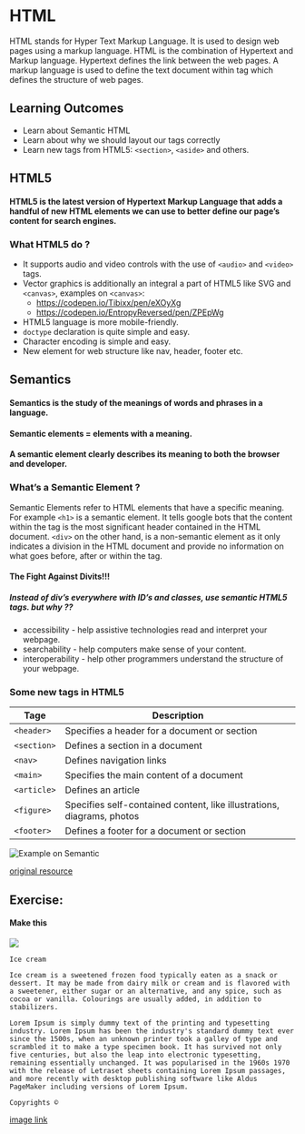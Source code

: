 # HTML

HTML stands for Hyper Text Markup Language. It is used to design web pages using a markup language. HTML is the combination of Hypertext and Markup language. Hypertext defines the link between the web pages. A markup language is used to define the text document within tag which defines the structure of web pages.

## Learning Outcomes

- Learn about Semantic HTML
- Learn about why we should layout our tags correctly
- Learn new tags from HTML5: `<section>`, `<aside>` and others.

## HTML5

#### HTML5 is the latest version of Hypertext Markup Language that adds a handful of new HTML elements we can use to better define our page’s content for search engines.

### What HTML5 do ?

- It supports audio and video controls with the use of `<audio>` and `<video>` tags.
- Vector graphics is additionally an integral a part of HTML5 like SVG and `<canvas>`, examples on `<canvas>`:
  - https://codepen.io/Tibixx/pen/eXOyXg
  - https://codepen.io/EntropyReversed/pen/ZPEpWg
- HTML5 language is more mobile-friendly.
- `doctype` declaration is quite simple and easy.
- Character encoding is simple and easy.
- New element for web structure like nav, header, footer etc.

## Semantics

#### Semantics is the study of the meanings of words and phrases in a language.

#### Semantic elements = elements with a meaning.

#### A semantic element clearly describes its meaning to both the browser and developer.

### What’s a Semantic Element ?

Semantic Elements refer to HTML elements that have a specific meaning. For example `<h1>` is a semantic element. It tells google bots that the content within the tag is the most significant header contained in the HTML document. `<div>` on the other hand, is a non-semantic element as it only indicates a division in the HTML document and provide no information on what goes before, after or within the tag.

#### The Fight Against Divits!!!

##### Instead of div’s everywhere with ID’s and classes, use semantic HTML5 tags. but why ??

- accessibility - help assistive technologies read and interpret your webpage.
- searchability - help computers make sense of your content.
- interoperability - help other programmers understand the structure of your webpage.

### Some new tags in HTML5

| Tage        | Description                                                            |
| ----------- | ---------------------------------------------------------------------- |
| `<header>`  | Specifies a header for a document or section                           |
| `<section>` | Defines a section in a document                                        |
| `<nav>`     | Defines navigation links                                               |
| `<main>`    | Specifies the main content of a document                               |
| `<article>` | Defines an article                                                     |
| `<figure>`  | Specifies self-contained content, like illustrations, diagrams, photos |
| `<footer>`  | Defines a footer for a document or section                             |

![Example on Semantic](https://files.gitter.im/aminalakhsham/aeUu/html5-smantic.png)

[original resource](https://github.com/AbdallahAmmar96/precorse-facg/edit/master/Semantic-html.md)

## Exercise:

#### Make this

![](https://i.imgur.com/7EsTLRb.jpg)

```
Ice cream

Ice cream is a sweetened frozen food typically eaten as a snack or dessert. It may be made from dairy milk or cream and is flavored with a sweetener, either sugar or an alternative, and any spice, such as cocoa or vanilla. Colourings are usually added, in addition to stabilizers.

Lorem Ipsum is simply dummy text of the printing and typesetting industry. Lorem Ipsum has been the industry's standard dummy text ever since the 1500s, when an unknown printer took a galley of type and scrambled it to make a type specimen book. It has survived not only five centuries, but also the leap into electronic typesetting, remaining essentially unchanged. It was popularised in the 1960s 1970 with the release of Letraset sheets containing Lorem Ipsum passages, and more recently with desktop publishing software like Aldus PageMaker including versions of Lorem Ipsum.

Copyrights ©
```

[image link](https://cdn2.lamag.com/wp-content/uploads/sites/6/2019/07/salt-and-straw.jpg)
